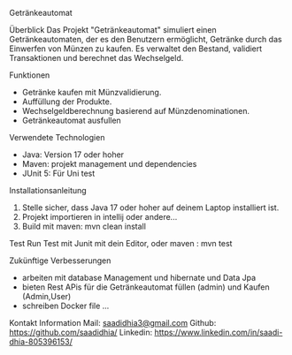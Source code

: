 Getränkeautomat

Überblick
Das Projekt "Getränkeautomat" simuliert einen Getränkeautomaten, der es den Benutzern ermöglicht, Getränke durch das Einwerfen von Münzen zu kaufen. Es verwaltet den Bestand, validiert Transaktionen und berechnet das Wechselgeld.

Funktionen
- Getränke kaufen mit Münzvalidierung.
- Auffüllung der Produkte.
- Wechselgeldberechnung basierend auf Münzdenominationen.
- Getränkeautomat ausfullen

Verwendete Technologien
- Java: Version 17 oder hoher
- Maven: projekt management und dependencies
- JUnit 5: Für Uni test

Installationsanleitung
1. Stelle sicher, dass Java 17 oder hoher auf deinem Laptop installiert ist.
2. Projekt importieren in intellij oder andere...
3. Build mit maven: 
   mvn clean install


Test
Run Test mit Junit mit dein Editor, oder maven : mvn test

Zukünftige Verbesserungen
- arbeiten mit database Management und hibernate und Data Jpa
- bieten Rest APis für die Getränkeautomat füllen (admin) und Kaufen (Admin,User)
- schreiben Docker file
...

Kontakt Information
Mail: saadidhia3@gmail.com
Github: https://github.com/saadidhia/
Linkedin: https://www.linkedin.com/in/saadi-dhia-805396153/


